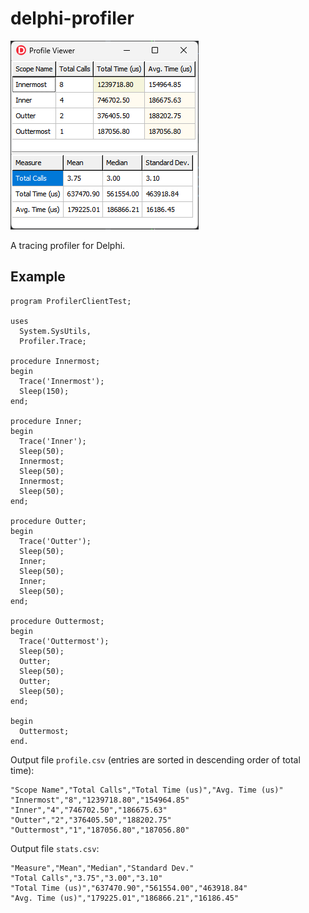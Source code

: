 # delphi-profiler

![Profile Viewer Screen](/docs/images/profile_viewer.png "Profile at the top, statistics at the bottom")

A tracing profiler for Delphi.

## Example

```delphi
program ProfilerClientTest;

uses
  System.SysUtils,
  Profiler.Trace;

procedure Innermost;
begin
  Trace('Innermost');
  Sleep(150);
end;

procedure Inner;
begin
  Trace('Inner');
  Sleep(50);
  Innermost;
  Sleep(50);
  Innermost;
  Sleep(50);
end;

procedure Outter;
begin
  Trace('Outter');
  Sleep(50);
  Inner;
  Sleep(50);
  Inner;
  Sleep(50);
end;

procedure Outtermost;
begin
  Trace('Outtermost');
  Sleep(50);
  Outter;
  Sleep(50);
  Outter;
  Sleep(50);
end;

begin
  Outtermost;
end.
```

Output file `profile.csv` (entries are sorted in descending order of total time):

    "Scope Name","Total Calls","Total Time (us)","Avg. Time (us)"
    "Innermost","8","1239718.80","154964.85"
    "Inner","4","746702.50","186675.63"
    "Outter","2","376405.50","188202.75"
    "Outtermost","1","187056.80","187056.80"

Output file `stats.csv`:

    "Measure","Mean","Median","Standard Dev."
    "Total Calls","3.75","3.00","3.10"
    "Total Time (us)","637470.90","561554.00","463918.84"
    "Avg. Time (us)","179225.01","186866.21","16186.45"
